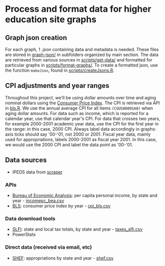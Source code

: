 # Process and format data for higher education site graphs

## Graph json creation
For each graph, 1 .json containing data and metadata is needed. These files are stored in [graph-json/](graph-json/) in subfolders organized by main section. The data are retrieved from various sources in [scripts/get-data/](scripts/get-data/) and formatted for particular graphs in [scripts/format-graphs/](scripts/format-graphs/). To create a formatted json, use the function `makeJson`, found in [scripts/createJsons.R](scripts/createJsons.R).

## CPI adjustments and year ranges
Throughout this project, we'll be using dollar amounts over time and aging nominal dollars using the [Consumer Price Index](www.bls.gov/cpi/). The CPI is retrieved via API in [bls.R](scripts/get-data/bls.R). We use the annual average CPI for all items `(CUUS0000SA0)` when aging dollar amounts.
For data such as income, which is reported for a calendar year, use that calendar year's CPI. For data that crosses two years, for example 2000-2001 academic year data, use the CPI for the first year in the range: in this case, 2000 CPI. Always label data accordingly in graphs: axis ticks should say '00-'01, not 2000 or 2001. Fiscal year data, mainly used for appropriations, labels 2000-2001 as fiscal year 2001. In this case, we would use the 2000 CPI and label the data point as '00-'01.

## Data sources
* IPEDS data from [scraper](https://github.com/UrbanInstitute/ipeds-scraper)

### APIs
* [Bureau of Economic Analysis](scripts/get-data/bea.R): per capita personal income, by state and year - [incomepc_bea.csv](data/incomepc_bea.csv)
* [BLS](scripts/get-data/bls.R): consumer price index by year - [cpi_bls.csv](data/cpi_bls.csv)

### Data download tools
* [SLFI](scripts/get-data/slfi.R): state and local tax totals, by state and year - [taxes_slfi.csv](data/taxes_slfi.csv)
* PowerStats

### Direct data (received via email, etc)
* [SHEF](scripts/get-data/shef.R): appropriations by state and year - [shef.csv](data/shef.csv)

